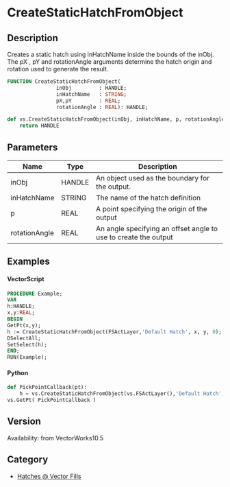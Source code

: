 # CreateStaticHatchFromObject

## Description
Creates a static hatch using inHatchName inside the bounds of the inObj.  The pX , pY and rotationAngle arguments determine the hatch origin and rotation used to generate the result.

```pascal
FUNCTION CreateStaticHatchFromObject(
				inObj         : HANDLE;
				inHatchName   : STRING;
				pX,pY         : REAL;
				rotationAngle : REAL): HANDLE;
```

```python
def vs.CreateStaticHatchFromObject(inObj, inHatchName, p, rotationAngle):
    return HANDLE
```

## Parameters
|Name|Type|Description|
|---|---|---|
|inObj|HANDLE|An object used as the boundary for the output.|
|inHatchName|STRING|The name of the hatch definition|
|p|REAL|A point specifying the origin of the output|
|rotationAngle|REAL|An angle specifying an offset angle to use to create the output|

## Examples
#### VectorScript ####
```pascal
PROCEDURE Example;
VAR
h:HANDLE;
x,y:REAL;
BEGIN
GetPt(x,y);
h := CreateStaticHatchFromObject(FSActLayer,'Default Hatch', x, y, 0);
DSelectAll;
SetSelect(h);
END;
RUN(Example);
```
#### Python ####
```python
def PickPointCallback(pt):
	h = vs.CreateStaticHatchFromObject(vs.FSActLayer(),'Default Hatch', pt[0], pt[1], 0)
vs.GetPt( PickPointCallback )
```

## Version
Availability: from VectorWorks10.5

## Category
* [Hatches @ Vector Fills](../Categories/Hatches%20-%20Vector%20Fills.md)
